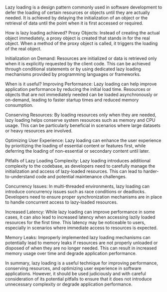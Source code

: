 Lazy loading is a design pattern commonly used in software development to defer the loading of certain resources or objects until they are actually needed. It is achieved by delaying the initialization of an object or the retrieval of data until the point when it is first accessed or required.

How is lazy loading achieved?
Proxy Objects: Instead of creating the actual object immediately, a proxy object is created that stands in for the real object. When a method of the proxy object is called, it triggers the loading of the real object.

Initialization on Demand: Resources are initialized or data is retrieved only when it is explicitly requested by the client code. This can be achieved through conditional statements or by using dedicated lazy loading mechanisms provided by programming languages or frameworks.

When is it useful?
Improving Performance: Lazy loading can help improve application performance by reducing the initial load time. Resources or objects that are not immediately needed can be loaded asynchronously or on-demand, leading to faster startup times and reduced memory consumption.

Conserving Resources: By loading resources only when they are needed, lazy loading helps conserve system resources such as memory and CPU usage. This can be particularly beneficial in scenarios where large datasets or heavy resources are involved.

Optimizing User Experience: Lazy loading can enhance the user experience by prioritizing the loading of essential content or features first, while deferring the loading of non-essential or secondary content until later.

Pitfalls of Lazy Loading
Complexity: Lazy loading introduces additional complexity to the codebase, as developers need to carefully manage the initialization and access of lazy-loaded resources. This can lead to harder-to-understand code and potential maintenance challenges.

Concurrency Issues: In multi-threaded environments, lazy loading can introduce concurrency issues such as race conditions or deadlocks. Developers need to ensure proper synchronization mechanisms are in place to handle concurrent access to lazy-loaded resources.

Increased Latency: While lazy loading can improve performance in some cases, it can also lead to increased latency when accessing lazily loaded resources for the first time. This latency may be noticeable to users, especially in scenarios where immediate access to resources is expected.

Memory Leaks: Improperly implemented lazy loading mechanisms can potentially lead to memory leaks if resources are not properly unloaded or disposed of when they are no longer needed. This can result in increased memory usage over time and degrade application performance.

In summary, lazy loading is a useful technique for improving performance, conserving resources, and optimizing user experience in software applications. However, it should be used judiciously and with careful consideration of its potential pitfalls to ensure that it does not introduce unnecessary complexity or degrade application performance.
